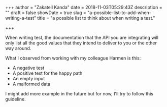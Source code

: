 +++
author = "Zakatell Kanda"
date = 2018-11-03T05:29:43Z
description = ""
draft = false
showDate = true
slug = "a-possible-list-to-add-when-writing-a-test"
title = "a possible list to think about when writing a test."

+++

When writing test, the documentation that the API you are integrating will only list all the good values that they intend to deliver to you or the other way around.

What I observed from working with my colleague Harmen is this:

- A negative test
- A positive test for the happy path
- An empty input
- A malformed data

I might add more example in the future but for now, I'll try to follow this guideline.
